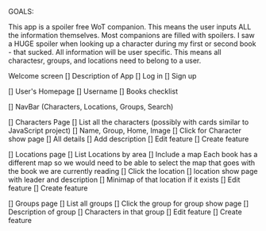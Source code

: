 GOALS:

This app is a spoiler free WoT companion. This means the user inputs ALL the information themselves. Most companions are filled with spoilers. I saw a HUGE spoiler when looking up a character during my first or second book - that sucked. All information will be user specific.
This means all charactesr, groups, and locations need to belong to a user.

Welcome screen
    [] Description of App
    [] Log in
    [] Sign up

[] User's Homepage
    [] Username
    [] Books checklist

[] NavBar (Characters, Locations, Groups, Search)

[] Characters Page
    [] List all the characters (possibly with cards similar to JavaScript project)
        [] Name, Group, Home, Image
        [] Click for Character show page
            [] All details
            [] Add description
            [] Edit feature
            [] Create feature

[] Locations page
    [] List Locations by area
    [] Include a map
        Each book has a different map so we would need to be able to select the map that goes with the book we are currently reading
    [] Click the location 
        [] location show page with leader and description
        [] Minimap of that location if it exists
        [] Edit feature
        [] Create feature

[] Groups page
    [] List all groups
    [] Click the group for group show page
        [] Description of group
        [] Characters in that group
        [] Edit feature
        [] Create feature